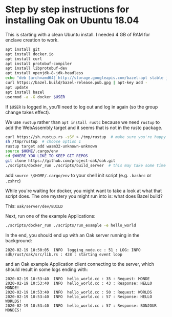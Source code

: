 # Step by step instructions for installing Oak on Ubuntu 18.04

This is starting with a clean Ubuntu install. I needed 4 GB of RAM for enclave
creation to work.

```bash
apt install git
apt install docker.io
apt install curl
apt install protobuf-compiler
apt install libprotobuf-dev
apt install openjdk-8-jdk-headless
echo "deb [arch=amd64] http://storage.googleapis.com/bazel-apt stable jdk1.8" | tee /etc/apt/sources.list.d/bazel.list
curl https://bazel.build/bazel-release.pub.gpg | apt-key add -
apt update
apt install bazel
usermod -a -G docker $USER
```

If `$USER` is logged in, you'll need to log out and log in again (so the group
change takes effect).

We use `rustup` rather than `apt install rustc` because we need `rustup` to add
the WebAssembly target and it seems that is not in the rustc package.

```bash
curl https://sh.rustup.rs -sSf > /tmp/rustup  # make sure you're happy to run
sh /tmp/rustup  # choose option 1
rustup target add wasm32-unknown-unknown
source $HOME/.cargo/env
cd $WHERE_YOU_LIKE_TO_KEEP_GIT_REPOS
git clone https://github.com/project-oak/oak.git
./scripts/docker_run ./scripts/build_server  # this may take some time
```

add `source \$HOME/.cargo/env` to your shell init script (e.g. `.bashrc` or
`.zshrc`)

While you're waiting for docker, you might want to take a look at what that
script does. The one mystery you might run into is: what does Bazel build?

This: `oak/server/dev/BUILD`

Next, run one of the example Applications:

```bash
./scripts/docker_run ./scripts/run_example -e hello_world
```

In the end, you should end up with an Oak server running in the background:

```log
2020-02-19 10:50:05  INFO  logging_node.cc : 51 : LOG: INFO  sdk/rust/oak/src/lib.rs : 428 : starting event loop
```

and an Oak example Application client connecting to the server, which should
result in some logs ending with:

```log
2020-02-19 10:53:40  INFO  hello_world.cc : 35 : Request: MONDE
2020-02-19 10:53:40  INFO  hello_world.cc : 43 : Response: HELLO MONDE!
2020-02-19 10:53:40  INFO  hello_world.cc : 50 : Request: WORLDS
2020-02-19 10:53:40  INFO  hello_world.cc : 57 : Response: HELLO WORLDS!
2020-02-19 10:53:40  INFO  hello_world.cc : 57 : Response: BONJOUR MONDES!
```
